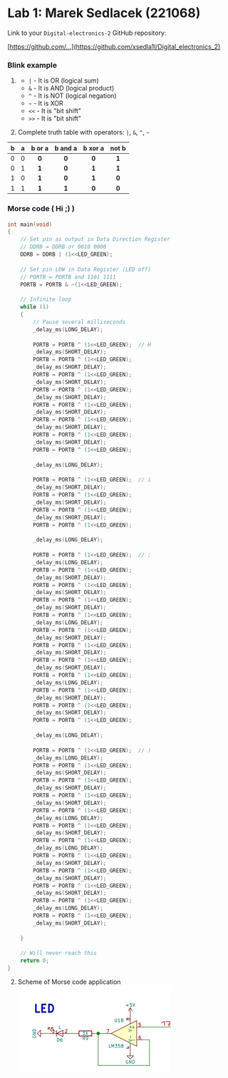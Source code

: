 # Lab 1: Marek Sedlacek (221068)

Link to your `Digital-electronics-2` GitHub repository:

   [https://github.com/...](https://github.com/xsedla1l/Digital_electronics_2)


### Blink example

1. 
   * `|`    - It is OR     (logical sum)
   * `&`    - It is AND    (logical product)
   * `^`    - It is NOT    (logical negation)    
   * `~`    - It is XOR
   * `<<`   - It is "bit shift"
   * `>>`   - It is "bit shift"

2. Complete truth table with operators: `|`, `&`, `^`, `~`

| **b** | **a** |**b or a** | **b and a** | **b xor a** | **not b** |
| :-: | :-: | :-: | :-: | :-: | :-: |
| 0 | 0 | **0** | **0** | **0** | **1** |
| 0 | 1 | **1** | **0** | **1** | **1** |
| 1 | 0 | **1** | **0** | **1** | **0** |
| 1 | 1 | **1** | **1** | **0** | **0** |


### Morse code ( Hi ;) )

 
```c
int main(void)
{
    // Set pin as output in Data Direction Register
    // DDRB = DDRB or 0010 0000
    DDRB = DDRB | (1<<LED_GREEN);

    // Set pin LOW in Data Register (LED off)
    // PORTB = PORTB and 1101 1111
    PORTB = PORTB & ~(1<<LED_GREEN);

    // Infinite loop
    while (1)
    {
        // Pause several milliseconds
        _delay_ms(LONG_DELAY);
		
        PORTB = PORTB ^ (1<<LED_GREEN);	 // H	
		_delay_ms(SHORT_DELAY);		
		PORTB = PORTB ^ (1<<LED_GREEN);
		_delay_ms(SHORT_DELAY);
		PORTB = PORTB ^ (1<<LED_GREEN);
		_delay_ms(SHORT_DELAY);
		PORTB = PORTB ^ (1<<LED_GREEN);
		_delay_ms(SHORT_DELAY);
		PORTB = PORTB ^ (1<<LED_GREEN);
		_delay_ms(SHORT_DELAY);
		PORTB = PORTB ^ (1<<LED_GREEN);
		_delay_ms(SHORT_DELAY);
		PORTB = PORTB ^ (1<<LED_GREEN);
		_delay_ms(SHORT_DELAY);
		PORTB = PORTB ^ (1<<LED_GREEN);
		
		_delay_ms(LONG_DELAY);
		
		PORTB = PORTB ^ (1<<LED_GREEN);	 // i
		_delay_ms(SHORT_DELAY);
		PORTB = PORTB ^ (1<<LED_GREEN);
		_delay_ms(SHORT_DELAY);
		PORTB = PORTB ^ (1<<LED_GREEN);
		_delay_ms(SHORT_DELAY);
		PORTB = PORTB ^ (1<<LED_GREEN);
		
		_delay_ms(LONG_DELAY);
		
		PORTB = PORTB ^ (1<<LED_GREEN);	 // ;
		_delay_ms(LONG_DELAY);
		PORTB = PORTB ^ (1<<LED_GREEN);
		_delay_ms(SHORT_DELAY);
		PORTB = PORTB ^ (1<<LED_GREEN);
		_delay_ms(SHORT_DELAY);
		PORTB = PORTB ^ (1<<LED_GREEN);
		_delay_ms(SHORT_DELAY);
		PORTB = PORTB ^ (1<<LED_GREEN);
		_delay_ms(LONG_DELAY);
		PORTB = PORTB ^ (1<<LED_GREEN);
		_delay_ms(SHORT_DELAY);
		PORTB = PORTB ^ (1<<LED_GREEN);
		_delay_ms(SHORT_DELAY);
		PORTB = PORTB ^ (1<<LED_GREEN);
		_delay_ms(SHORT_DELAY);
		PORTB = PORTB ^ (1<<LED_GREEN);	 
		_delay_ms(LONG_DELAY);
		PORTB = PORTB ^ (1<<LED_GREEN);
		_delay_ms(SHORT_DELAY);
		PORTB = PORTB ^ (1<<LED_GREEN);
		_delay_ms(SHORT_DELAY);
		PORTB = PORTB ^ (1<<LED_GREEN);
		
		_delay_ms(LONG_DELAY);
		
		PORTB = PORTB ^ (1<<LED_GREEN);	 // )
		_delay_ms(LONG_DELAY);
		PORTB = PORTB ^ (1<<LED_GREEN);
		_delay_ms(SHORT_DELAY);
		PORTB = PORTB ^ (1<<LED_GREEN);
		_delay_ms(SHORT_DELAY);
		PORTB = PORTB ^ (1<<LED_GREEN);
		_delay_ms(SHORT_DELAY);
		PORTB = PORTB ^ (1<<LED_GREEN);
		_delay_ms(LONG_DELAY);
		PORTB = PORTB ^ (1<<LED_GREEN);
		_delay_ms(SHORT_DELAY);
		PORTB = PORTB ^ (1<<LED_GREEN);	 
		_delay_ms(LONG_DELAY);
		PORTB = PORTB ^ (1<<LED_GREEN);
		_delay_ms(SHORT_DELAY);
		PORTB = PORTB ^ (1<<LED_GREEN);
		_delay_ms(SHORT_DELAY);
		PORTB = PORTB ^ (1<<LED_GREEN);
		_delay_ms(SHORT_DELAY);
		PORTB = PORTB ^ (1<<LED_GREEN);
		_delay_ms(LONG_DELAY);
		PORTB = PORTB ^ (1<<LED_GREEN);
		_delay_ms(SHORT_DELAY);		
		
    }

    // Will never reach this
    return 0;
}

```


2. Scheme of Morse code application
![alt text](https://github.com/xsedla1l/Digital_electronics_2/blob/main/Labs/01-tools/Images/Image1.png)
